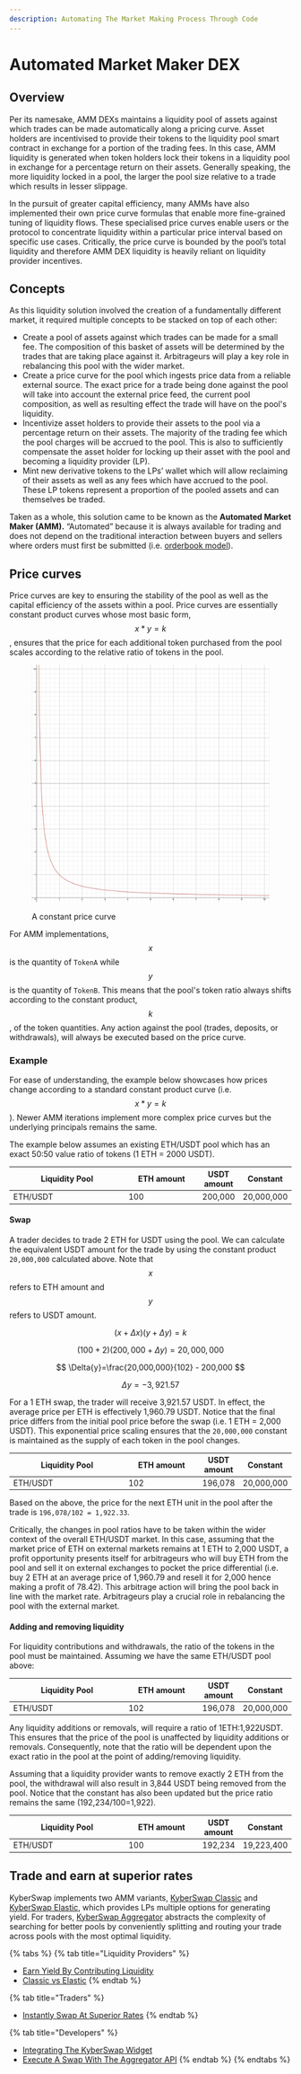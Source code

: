 ```yaml
---
description: Automating The Market Making Process Through Code
---
```


# Automated Market Maker DEX

## Overview

Per its namesake, AMM DEXs maintains a liquidity pool of assets against which trades can be made automatically along a pricing curve. Asset holders are incentivised to provide their tokens to the liquidity pool smart contract in exchange for a portion of the trading fees. In this case, AMM liquidity is generated when token holders lock their tokens in a liquidity pool in exchange for a percentage return on their assets. Generally speaking, the more liquidity locked in a pool, the larger the pool size relative to a trade which results in lesser slippage.

In the pursuit of greater capital efficiency, many AMMs have also implemented their own price curve formulas that enable more fine-grained tuning of liquidity flows. These specialised price curves enable users or the protocol to concentrate liquidity within a particular price interval based on specific use cases. Critically, the price curve is bounded by the pool’s total liquidity and therefore AMM DEX liquidity is heavily reliant on liquidity provider incentives.

## Concepts

As this liquidity solution involved the creation of a fundamentally different market, it required multiple concepts to be stacked on top of each other:

* Create a pool of assets against which trades can be made for a small fee. The composition of this basket of assets will be determined by the trades that are taking place against it. Arbitrageurs will play a key role in rebalancing this pool with the wider market.
* Create a price curve for the pool which ingests price data from a reliable external source. The exact price for a trade being done against the pool will take into account the external price feed, the current pool composition, as well as resulting effect the trade will have on the pool's liquidity.
* Incentivize asset holders to provide their assets to the pool via a percentage return on their assets. The majority of the trading fee which the pool charges will be accrued to the pool. This is also to sufficiently compensate the asset holder for locking up their asset with the pool and becoming a liquidity provider (LP).
* Mint new derivative tokens to the LPs’ wallet which will allow reclaiming of their assets as well as any fees which have accrued to the pool. These LP tokens represent a proportion of the pooled assets and can themselves be traded.

Taken as a whole, this solution came to be known as the **Automated Market Maker (AMM).** “Automated” because it is always available for trading and does not depend on the traditional interaction between buyers and sellers where orders must first be submitted (i.e. [orderbook model](order-book.md)).

## Price curves

Price curves are key to ensuring the stability of the pool as well as the capital efficiency of the assets within a pool. Price curves are essentially constant product curves whose most basic form,   $$x * y =k$$, ensures that the price for each additional token purchased from the pool scales according to the relative ratio of tokens in the pool.&#x20;

<figure><img src="../../../.gitbook/assets/image (5) (1).png" alt=""><figcaption><p>A constant price curve</p></figcaption></figure>

For AMM implementations, $$x$$ is the quantity of `TokenA` while $$y$$ is the quantity of `TokenB`. This means that the pool's token ratio always shifts according to the constant product, $$k$$,  of the token quantities. Any action against the pool (trades, deposits, or withdrawals), will always be executed based on the price curve.

### Example

For ease of understanding, the example below showcases how prices change according to a standard constant product curve (i.e. $$x * y =k$$). Newer AMM iterations implement more complex price curves but the underlying principals remains the same.

The example below assumes an existing ETH/USDT pool which has an exact 50:50 value ratio of tokens (1 ETH = 2000 USDT).

<table><thead><tr><th width="223.33333333333331">Liquidity Pool </th><th width="135">ETH amount</th><th>USDT amount</th><th>Constant</th></tr></thead><tbody><tr><td>ETH/USDT</td><td>100</td><td>200,000</td><td>20,000,000</td></tr></tbody></table>

#### Swap

A trader decides to trade 2 ETH for USDT using the pool. We can calculate the equivalent USDT amount for the trade by using the constant product `20,000,000` calculated above. Note that $$x$$ refers to ETH amount and $$y$$ refers to USDT amount.

$$
(x +\Delta{x})(y+\Delta{y})=k
$$

$$
(100+2)(200,000+\Delta{y})=20,000,000
$$

$$
\Delta{y}=\frac{20,000,000}{102} - 200,000
$$

$$
\Delta{y}=-3,921.57
$$

For a 1 ETH swap, the trader will receive 3,921.57 USDT. In effect, the average price per ETH is effectively 1,960.79 USDT. Notice that the final price differs from the initial pool price before the swap (i.e. 1 ETH = 2,000 USDT). This exponential price scaling ensures that the `20,000,000` constant is maintained as the supply of each token in the pool changes.

<table><thead><tr><th width="223.33333333333331">Liquidity Pool </th><th width="135">ETH amount</th><th>USDT amount</th><th>Constant</th></tr></thead><tbody><tr><td>ETH/USDT</td><td>102</td><td>196,078</td><td>20,000,000</td></tr></tbody></table>

Based on the above, the price for the next ETH unit in the pool after the trade is `196,078/102 = 1,922.33`.

Critically, the changes in pool ratios have to be taken within the wider context of the overall ETH/USDT market. In this case, assuming that the market price of ETH on external markets remains at 1 ETH to 2,000 USDT, a profit opportunity presents itself for arbitrageurs who will buy ETH from the pool and sell it on external exchanges to pocket the price differential (i.e. buy 2 ETH at an average price of 1,960.79 and resell it for 2,000 hence making a profit of 78.42). This arbitrage action will bring the pool back in line with the market rate. Arbitrageurs play a crucial role in rebalancing the pool with the external market.

#### Adding and removing liquidity

For liquidity contributions and withdrawals, the ratio of the tokens in the pool must be maintained. Assuming we have the same ETH/USDT pool above:

<table><thead><tr><th width="223.33333333333331">Liquidity Pool </th><th width="135">ETH amount</th><th>USDT amount</th><th>Constant</th></tr></thead><tbody><tr><td>ETH/USDT</td><td>102</td><td>196,078</td><td>20,000,000</td></tr></tbody></table>

Any liquidity additions or removals, will require a ratio of 1ETH:1,922USDT. This ensures that the price of the pool is unaffected by liquidity additions or removals. Consequently, note that the ratio will be dependent upon the exact ratio in the pool at the point of adding/removing liquidity.

Assuming that a liquidity provider wants to remove exactly 2 ETH from the pool, the withdrawal will also result in 3,844 USDT being removed from the pool. Notice that the constant has also been updated but the price ratio remains the same (192,234/100=1,922).

<table><thead><tr><th width="223.33333333333331">Liquidity Pool </th><th width="135">ETH amount</th><th>USDT amount</th><th>Constant</th></tr></thead><tbody><tr><td>ETH/USDT</td><td>100</td><td>192,234</td><td>19,223,400</td></tr></tbody></table>

## Trade and earn at superior rates

KyberSwap implements two AMM variants, [KyberSwap Classic](../../../liquidity-solutions/kyberswap-elastic/) and [KyberSwap Elastic](../../../liquidity-solutions/kyberswap-elastic/), which provides LPs multiple options for generating yield. For traders, [KyberSwap Aggregator](../../../kyberswap-solutions/kyberswap-aggregator/) abstracts the complexity of searching for better pools by conveniently splitting and routing your trade across pools with the most optimal liquidity.

{% tabs %}
{% tab title="Liquidity Providers" %}
* [Earn Yield By Contributing Liquidity](../../../kyberswap-solutions/kyberswap-interface/user-guides/earn-yield-by-contributing-liquidity.md)
* [Classic vs Elastic](../../../liquidity-solutions/classic-vs-elastic/)
{% endtab %}

{% tab title="Traders" %}
* [Instantly Swap At Superior Rates](broken-reference)
{% endtab %}

{% tab title="Developers" %}
* [Integrating The KyberSwap Widget](../../../kyberswap-solutions/kyberswap-widget/developer-guides/integrating-the-kyberswap-widget.md)
* [Execute A Swap With The Aggregator API](../../../kyberswap-solutions/kyberswap-aggregator/developer-guides/execute-a-swap-with-the-aggregator-api.md)
{% endtab %}
{% endtabs %}
